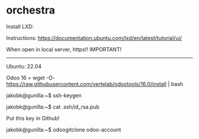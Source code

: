 # orchestra


Install LXD:

Instructions:
https://documentation.ubuntu.com/lxd/en/latest/tutorial/ui/

When open in local server, https!! IMPORTANT!


* * * *

Ubuntu: 22.04

Odoo 16 = wget -O- https://raw.githubusercontent.com/vertelab/odootools/16.0/install | bash

jakobk@gunilla:~$ ssh-keygen 

jakobk@gunilla:~$ cat .ssh/id_rsa.pub 


Put this key in Github!


jakobk@gunilla:~$ odoogitclone odoo-account



